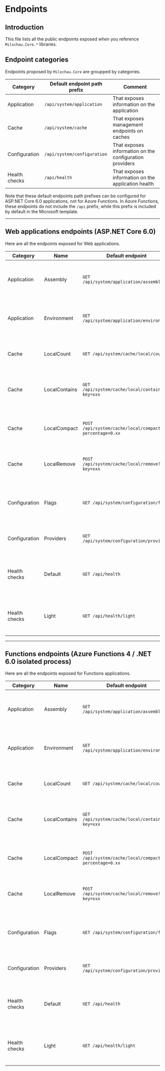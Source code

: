 # Endpoints

## Introduction

This file lists all the public endpoints exposed when you reference `Milochau.Core.*` libraries.

## Endpoint categories

Endpoints proposed by `Milochau.Core` are groupped by categories.

| Category | Default endpoint path prefix | Comment |
| -------- | ---------------------------- | ------- |
| Application | `/api/system/application` | That exposes information on the application |
| Cache | `/api/system/cache` | That exposes management endpoints on caches |
| Configuration | `/api/system/configuration` | That exposes information on the configuration providers |
| Health checks | `/api/health` | That exposes information on the application health |

Note that these default endpoints path prefixes can be configured for ASP.NET Core 6.0 applications, not for Azure Functions. In Azure Functions, these endpoints do not include the `/api` prefix, while this prefix is included by default in the Microsoft template.

---

## Web applications endpoints (ASP.NET Core 6.0)

Here are all the endpoints exposed for Web applications.

| Category | Name | Default endpoint | Comment |
| -------- | ---- | ---------------- | ------- |
| Application | Assembly | `GET /api/system/application/assembly` | That exposes information on the entry assembly of the application |
| Application | Environment | `GET /api/system/application/environment` | That exposes information on the environment of the application |
| Cache | LocalCount | `GET /api/system/cache/local/count` | That returns the count of items in the application local cache |
| Cache | LocalContains | `GET /api/system/cache/local/contains?key=xxx` | That returns the existence of a list of items in the application local cache |
| Cache | LocalCompact | `POST /api/system/cache/local/compact?percentage=0.xx` | That compacts the application local cache by the defined percentage |
| Cache | LocalRemove | `POST /api/system/cache/local/remove?key=xxx` | That removes a list of items from the application local cache |
| Configuration | Flags | `GET /api/system/configuration/flags` | That returns the state of all feature flags (typically stored in Azure App Configuration) |
| Configuration | Providers | `GET /api/system/configuration/providers` | That returns the configuration providers |
| Health checks | Default | `GET /api/health` | That returns the health of the application with all checks defined |
| Health checks | Light | `GET /api/health/light` | That returns the health of the application with only the `light` checks |

---

## Functions endpoints (Azure Functions 4 / .NET 6.0 isolated process)

Here are all the endpoints exposed for Functions applications.

| Category | Name | Default endpoint | Comment |
| -------- | ---- | ---------------- | ------- |
| Application | Assembly | `GET /api/system/application/assembly` | That exposes information on the entry assembly of the application |
| Application | Environment | `GET /api/system/application/environment` | That exposes information on the environment of the application |
| Cache | LocalCount | `GET /api/system/cache/local/count` | That returns the count of items in the application local cache |
| Cache | LocalContains | `GET /api/system/cache/local/contains?key=xxx` | That returns the existence of a list of items in the application local cache |
| Cache | LocalCompact | `POST /api/system/cache/local/compact?percentage=0.xx` | That compacts the application local cache by the defined percentage |
| Cache | LocalRemove | `POST /api/system/cache/local/remove?key=xxx` | That removes a list of items from the application local cache |
| Configuration | Flags | `GET /api/system/configuration/flags` | That returns the state of all feature flags (typically stored in Azure App Configuration) |
| Configuration | Providers | `GET /api/system/configuration/providers` | That returns the configuration providers |
| Health checks | Default | `GET /api/health` | That returns the health of the application with all checks defined |
| Health checks | Light | `GET /api/health/light` | That returns the health of the application with only the `light` checks |
